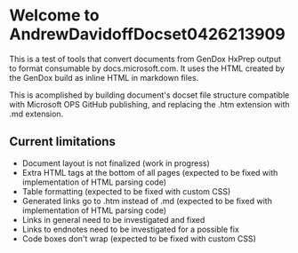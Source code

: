 # Welcome to AndrewDavidoffDocset0426213909

This is a test of tools that convert documents from GenDox HxPrep output to format consumable by docs.microsoft.com. It uses the HTML created by the GenDox build as inline HTML in markdown files.

This is acomplished by building document's docset file structure compatible with Microsoft OPS GitHub publishing, and replacing the .htm extension with .md extension.

## Current limitations
* Document layout is not finalized (work in progress)
* Extra HTML tags at the bottom of all pages (expected to be fixed with implementation of HTML parsing code)
* Table formatting (expected to be fixed with custom CSS)
* Generated links go to .htm instead of .md (expected to be fixed with implementation of HTML parsing code)
* Links in general need to be investigated and fixed
* Links to endnotes need to be investigated for a possible fix
* Code boxes don't wrap (expected to be fixed with custom CSS)

